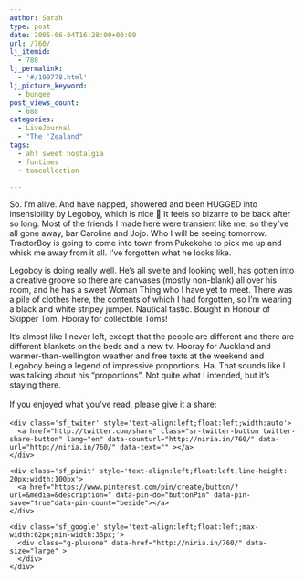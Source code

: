 ```yaml
---
author: Sarah
type: post
date: 2005-06-04T16:28:00+00:00
url: /760/
lj_itemid:
  - 780
lj_permalink:
  - '#/199778.html'
lj_picture_keyword:
  - bungee
post_views_count:
  - 688
categories:
  - LiveJournal
  - "The 'Zealand"
tags:
  - ah! sweet nostalgia
  - funtimes
  - tomcollection

---
```

<div id="fb-root">
</div>

So. I&#8217;m alive. And have napped, showered and been HUGGED into insensibility by Legoboy, which is nice 🙂 It feels so bizarre to be back after so long. Most of the friends I made here were transient like me, so they&#8217;ve all gone away, bar Caroline and Jojo. Who I will be seeing tomorrow. TractorBoy is going to come into town from Pukekohe to pick me up and whisk me away from it all. I&#8217;ve forgotten what he looks like.

Legoboy is doing really well. He&#8217;s all svelte and looking well, has gotten into a creative groove so there are canvases (mostly non-blank) all over his room, and he has a sweet Woman Thing who I have yet to meet. There was a pile of clothes here, the contents of which I had forgotten, so I&#8217;m wearing a black and white stripey jumper. Nautical tastic. Bought in Honour of Skipper Tom. Hooray for collectible Toms!

It&#8217;s almost like I never left, except that the people are different and there are different blankets on the beds and a new tv. Hooray for Auckland and warmer-than-wellington weather and free texts at the weekend and Legoboy being a legend of impressive proportions. Ha. That sounds like I was talking about his &#8220;proportions&#8221;. Not quite what I intended, but it&#8217;s staying there.

<div class='sfsi_Sicons' style='width: 100%; display: inline-block; vertical-align: middle; text-align:left'>
  <div style='margin:0px 8px 0px 0px; line-height: 24px'>
    <span>If you enjoyed what you've read, please give it a share:</span>
  </div>
  
  <div class='sfsi_socialwpr'>
    <div class='sf_fb' style='text-align:left;width:125px'>
      <div class="fb-like" href="http://niria.in/760/" width="180" send="false" showfaces="false"  action="like" data-share="true"data-layout="button_count" >
      </div>
    </div>
    
    <div class='sf_twiter' style='text-align:left;float:left;width:auto'>
      <a href="http://twitter.com/share" class="sr-twitter-button twitter-share-button" lang="en" data-counturl="http://niria.in/760/" data-url="http://niria.in/760/" data-text="" ></a>
    </div>
    
    <div class='sf_pinit' style='text-align:left;float:left;line-height: 20px;width:100px'>
      <a href="https://www.pinterest.com/pin/create/button/?url=&media=&description=" data-pin-do="buttonPin" data-pin-save="true"data-pin-count="beside"></a>
    </div>
    
    <div class='sf_google' style='text-align:left;float:left;max-width:62px;min-width:35px;'>
      <div class="g-plusone" data-href="http://niria.in/760/" data-size="large" >
      </div>
    </div>
  </div>
</div>
